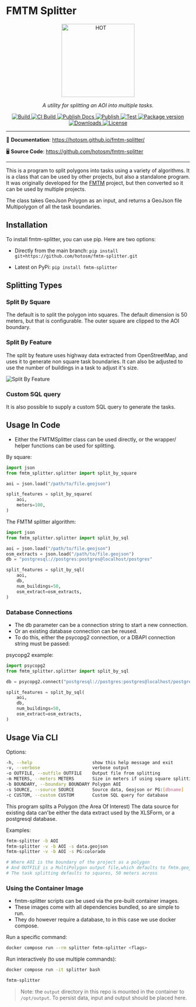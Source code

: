 # FMTM Splitter

<!-- markdownlint-disable -->
<p align="center">
  <img src="https://raw.githubusercontent.com/hotosm/fmtm-splitter/main/docs/images/hot_logo.png" style="width: 200px;" alt="HOT"></a>
</p>
<p align="center">
  <em>A utility for splitting an AOI into multiple tasks.</em>
</p>
<p align="center">
  <a href="https://github.com/hotosm/fmtm-splitter/actions/workflows/build.yml" target="_blank">
      <img src="https://github.com/hotosm/fmtm-splitter/actions/workflows/build.yml/badge.svg" alt="Build">
  </a>
  <a href="https://github.com/hotosm/fmtm-splitter/actions/workflows/build-ci.yml" target="_blank">
      <img src="https://github.com/hotosm/fmtm-splitter/workflows/Build CI Img/badge.svg" alt="CI Build">
  </a>
  <a href="https://github.com/hotosm/fmtm-splitter/actions/workflows/docs.yml" target="_blank">
      <img src="https://github.com/hotosm/fmtm-splitter/workflows/Publish Docs/badge.svg" alt="Publish Docs">
  </a>
  <a href="https://github.com/hotosm/fmtm-splitter/actions/workflows/publish.yml" target="_blank">
      <img src="https://github.com/hotosm/fmtm-splitter/actions/workflows/publish.yml/badge.svg" alt="Publish">
  </a>
  <a href="https://github.com/hotosm/fmtm-splitter/actions/workflows/pytest.yml" target="_blank">
      <img src="https://github.com/hotosm/fmtm-splitter/workflows/PyTest/badge.svg" alt="Test">
  </a>
  <a href="https://pypi.org/project/fmtm-splitter" target="_blank">
      <img src="https://img.shields.io/pypi/v/fmtm-splitter?color=%2334D058&label=pypi%20package" alt="Package version">
  </a>
  <a href="https://pypistats.org/packages/fmtm-splitter" target="_blank">
      <img src="https://img.shields.io/pypi/dm/fmtm-splitter.svg" alt="Downloads">
  </a>
  <a href="https://github.com/hotosm/fmtm-splitter/blob/main/LICENSE.md" target="_blank">
      <img src="https://img.shields.io/github/license/hotosm/fmtm-splitter.svg" alt="License">
  </a>
</p>

---

📖 **Documentation**: <a href="https://hotosm.github.io/fmtm-splitter/" target="_blank">https://hotosm.github.io/fmtm-splitter/</a>

🖥️ **Source Code**: <a href="https://github.com/hotosm/fmtm-splitter" target="_blank">https://github.com/hotosm/fmtm-splitter</a>

---

<!-- markdownlint-enable -->

This is a program to split polygons into tasks using a variety of
algorithms. It is a class that can be used by other projects, but also
a standalone program. It was originally developed for the
[FMTM](https://github.com/hotosm/fmtm/wiki) project, but then
converted so it can be used by multiple projects.

The class takes GeoJson Polygon as an input, and returns a GeoJson
file Multipolygon of all the task boundaries.

## Installation

To install fmtm-splitter, you can use pip. Here are two options:

- Directly from the main branch:
  `pip install git+https://github.com/hotosm/fmtm-splitter.git`

- Latest on PyPi:
  `pip install fmtm-splitter`

## Splitting Types

### Split By Square

The default is to split the polygon into squares. The default
dimension is 50 meters, but that is configurable. The outer square are
clipped to the AOI boundary.

### Split By Feature

The split by feature uses highway data extracted from OpenStreetMap,
and uses it to generate non square task boundaries. It can also be
adjusted to use the number of buildings in a task to adjust it's
size.

![Split By Feature](https://github.com/hotosm/fmtm-splitter/blob/main/docs/images/Screenshot%20from%202023-08-06%2018-26-34.png)

### Custom SQL query

It is also possible to supply a custom SQL query to generate the
tasks.

## Usage In Code

- Either the FMTMSplitter class can be used directly, or the wrapper/
  helper functions can be used for splitting.

By square:

```python
import json
from fmtm_splitter.splitter import split_by_square

aoi = json.load("/path/to/file.geojson")

split_features = split_by_square(
    aoi,
    meters=100,
)
```

The FMTM splitter algorithm:

```python
import json
from fmtm_splitter.splitter import split_by_sql

aoi = json.load("/path/to/file.geojson")
osm_extracts = json.load("/path/to/file.geojson")
db = "postgresql://postgres:postgres@localhost/postgres"

split_features = split_by_sql(
    aoi,
    db,
    num_buildings=50,
    osm_extract=osm_extracts,
)
```

### Database Connections

- The db parameter can be a connection string to start a new connection.
- Or an existing database connection can be reused.
- To do this, either the psycopg2 connection, or a DBAPI connection string
  must be passed:

psycopg2 example:

```python
import psycopg2
from fmtm_splitter.splitter import split_by_sql

db = psycopg2.connect("postgresql://postgres:postgres@localhost/postgres")

split_features = split_by_sql(
    aoi,
    db,
    num_buildings=50,
    osm_extract=osm_extracts,
)
```

## Usage Via CLI

Options:

```bash
-h, --help                       show this help message and exit
-v, --verbose                    verbose output
-o OUTFILE, --outfile OUTFILE    Output file from splitting
-m METERS, --meters METERS       Size in meters if using square splitting
-b BOUNDARY, --boundary BOUNDARY Polygon AOI
-s SOURCE, --source SOURCE       Source data, Geojson or PG:[dbname]
-c CUSTOM, --custom CUSTOM       Custom SQL query for database
```

This program splits a Polygon (the Area Of Interest)
The data source for existing data can'be either the data extract
used by the XLSForm, or a postgresql database.

Examples:

```bash
fmtm-splitter -b AOI
fmtm-splitter -v -b AOI -s data.geojson
fmtm-splitter -v -b AOI -s PG:colorado

# Where AOI is the boundary of the project as a polygon
# And OUTFILE is a MultiPolygon output file,which defaults to fmtm.geojson
# The task splitting defaults to squares, 50 meters across
```

### Using the Container Image

- fmtm-splitter scripts can be used via the pre-built container images.
- These images come with all dependencies bundled, so are simple to run.
- They do however require a database, to in this case we use docker compose.

Run a specific command:

```bash
docker compose run --rm splitter fmtm-splitter <flags>
```

Run interactively (to use multiple commands):

```bash
docker compose run -it splitter bash

fmtm-splitter
```

> Note: the `output` directory in this repo is mounted in the container
> to `/opt/output`. To persist data, input and output should be placed here.
